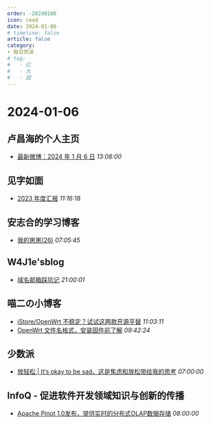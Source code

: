 ```yaml
---
order: -20240106
icon: read
date: 2024-01-06
# timeline: false
article: false
category:
- 每日悦读
# tag:
#   - 红
#   - 大
#   - 圆
---
```


# 2024-01-06 
## 卢昌海的个人主页<span></span>
* [最新微博：2024 年 1 月 6 日](https://www.changhai.org/articles/miscellaneous/blog/202401.php#latest) *13:08:00* 
## 见字如面<span></span>
* [2023 年度汇报](https://hiwannz.com/archives/992.html) *11:16:18* 
## 安志合的学习博客<span></span>
* [我的崽崽(26)](https://chegva.com/5895.html) *07:05:45* 
## W4J1e'sblog<span></span>
* [域名邮箱踩坑记](https://hin.cool/posts/exmailgo.html) *21:00:01* 
## 喵二の小博客<span></span>
* [iStore/OpenWrt 不稳定？试试这两款开源平替](https://www.miaoer.xyz/posts/blog/recommend-openwrt) *11:03:11* 
* [OpenWrt 文件名格式，安装固件前了解](https://www.miaoer.xyz/posts/blog/format-openwrt) *09:42:24* 
## 少数派<span></span>
* [放轻松 | It‘s okay to be sad，这是焦虑和放松带给我的思考](https://sspai.com/post/85499) *07:00:00* 
## InfoQ - 促进软件开发领域知识与创新的传播<span></span>
* [Apache Pinot 1.0发布，提供实时的分布式OLAP数据存储](https://www.infoq.cn/article/e4Jck97hysiIvHo8rsx1?utm_source=rss&utm_medium=article) *08:00:00* 
